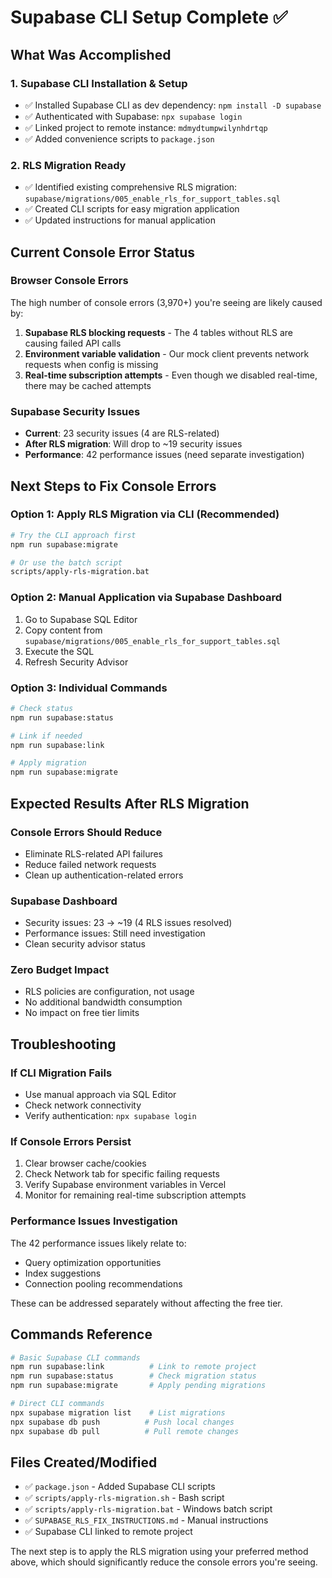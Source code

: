 # Supabase CLI Setup Complete ✅

## What Was Accomplished

### 1. Supabase CLI Installation & Setup
- ✅ Installed Supabase CLI as dev dependency: `npm install -D supabase`
- ✅ Authenticated with Supabase: `npx supabase login`
- ✅ Linked project to remote instance: `mdmydtumpwilynhdrtqp`
- ✅ Added convenience scripts to `package.json`

### 2. RLS Migration Ready
- ✅ Identified existing comprehensive RLS migration: `supabase/migrations/005_enable_rls_for_support_tables.sql`
- ✅ Created CLI scripts for easy migration application
- ✅ Updated instructions for manual application

## Current Console Error Status

### Browser Console Errors
The high number of console errors (3,970+) you're seeing are likely caused by:

1. **Supabase RLS blocking requests** - The 4 tables without RLS are causing failed API calls
2. **Environment variable validation** - Our mock client prevents network requests when config is missing
3. **Real-time subscription attempts** - Even though we disabled real-time, there may be cached attempts

### Supabase Security Issues
- **Current**: 23 security issues (4 are RLS-related)
- **After RLS migration**: Will drop to ~19 security issues
- **Performance**: 42 performance issues (need separate investigation)

## Next Steps to Fix Console Errors

### Option 1: Apply RLS Migration via CLI (Recommended)
```bash
# Try the CLI approach first
npm run supabase:migrate

# Or use the batch script
scripts/apply-rls-migration.bat
```

### Option 2: Manual Application via Supabase Dashboard
1. Go to Supabase SQL Editor
2. Copy content from `supabase/migrations/005_enable_rls_for_support_tables.sql`
3. Execute the SQL
4. Refresh Security Advisor

### Option 3: Individual Commands
```bash
# Check status
npm run supabase:status

# Link if needed
npm run supabase:link

# Apply migration
npm run supabase:migrate
```

## Expected Results After RLS Migration

### Console Errors Should Reduce
- Eliminate RLS-related API failures
- Reduce failed network requests
- Clean up authentication-related errors

### Supabase Dashboard
- Security issues: 23 → ~19 (4 RLS issues resolved)
- Performance issues: Still need investigation
- Clean security advisor status

### Zero Budget Impact
- RLS policies are configuration, not usage
- No additional bandwidth consumption
- No impact on free tier limits

## Troubleshooting

### If CLI Migration Fails
- Use manual approach via SQL Editor
- Check network connectivity
- Verify authentication: `npx supabase login`

### If Console Errors Persist
1. Clear browser cache/cookies
2. Check Network tab for specific failing requests
3. Verify Supabase environment variables in Vercel
4. Monitor for remaining real-time subscription attempts

### Performance Issues Investigation
The 42 performance issues likely relate to:
- Query optimization opportunities
- Index suggestions
- Connection pooling recommendations

These can be addressed separately without affecting the free tier.

## Commands Reference

```bash
# Basic Supabase CLI commands
npm run supabase:link          # Link to remote project
npm run supabase:status        # Check migration status
npm run supabase:migrate       # Apply pending migrations

# Direct CLI commands
npx supabase migration list    # List migrations
npx supabase db push          # Push local changes
npx supabase db pull          # Pull remote changes
```

## Files Created/Modified
- ✅ `package.json` - Added Supabase CLI scripts
- ✅ `scripts/apply-rls-migration.sh` - Bash script
- ✅ `scripts/apply-rls-migration.bat` - Windows batch script
- ✅ `SUPABASE_RLS_FIX_INSTRUCTIONS.md` - Manual instructions
- ✅ Supabase CLI linked to remote project

The next step is to apply the RLS migration using your preferred method above, which should significantly reduce the console errors you're seeing.
